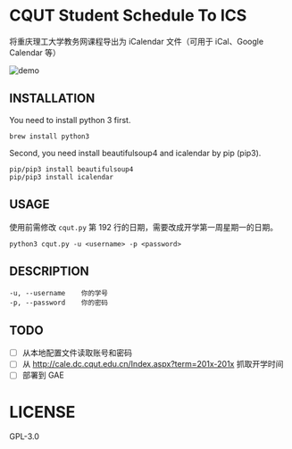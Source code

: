 # CQUT Student Schedule To ICS

将重庆理工大学教务网课程导出为 iCalendar 文件（可用于 iCal、Google Calendar 等）

![demo](https://i.loli.net/2018/04/27/5ae2e14a9deea.png)

## INSTALLATION

You need to install python 3 first.

```Shell
brew install python3
```

Second, you need install beautifulsoup4 and icalendar by pip (pip3).

```shell
pip/pip3 install beautifulsoup4
pip/pip3 install icalendar
```

## USAGE

使用前需修改 `cqut.py` 第 192 行的日期，需要改成开学第一周星期一的日期。

```shell
python3 cqut.py -u <username> -p <password>
```

## DESCRIPTION

```shell
-u, --username    你的学号
-p, --password    你的密码
```

## TODO

- [ ] 从本地配置文件读取账号和密码
- [ ] 从 http://cale.dc.cqut.edu.cn/Index.aspx?term=201x-201x 抓取开学时间
- [ ] 部署到 GAE

# LICENSE 

GPL-3.0

